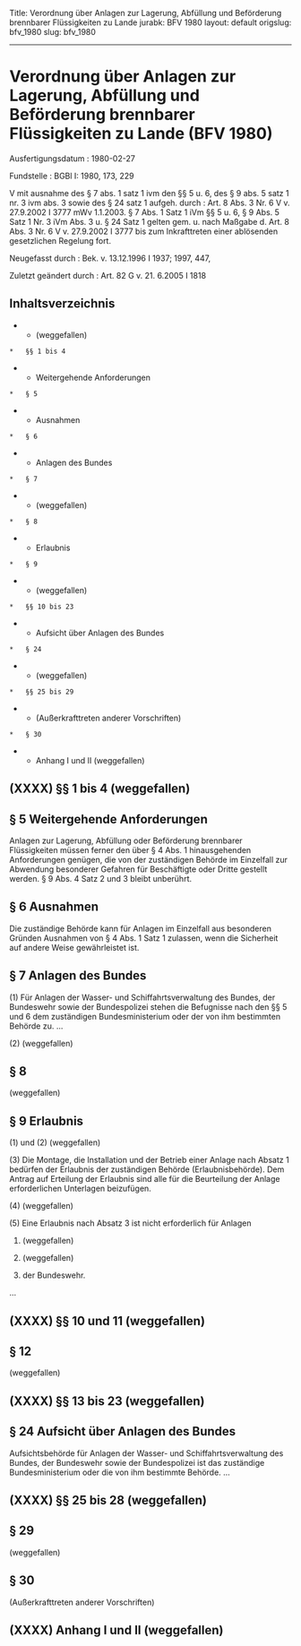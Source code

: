 Title: Verordnung über Anlagen zur Lagerung, Abfüllung und Beförderung brennbarer
  Flüssigkeiten zu Lande
jurabk: BFV 1980
layout: default
origslug: bfv_1980
slug: bfv_1980

---

# Verordnung über Anlagen zur Lagerung, Abfüllung und Beförderung brennbarer Flüssigkeiten zu Lande (BFV 1980)

Ausfertigungsdatum
:   1980-02-27

Fundstelle
:   BGBl I: 1980, 173, 229

V mit ausnahme des § 7 abs. 1 satz 1 ivm den §§ 5 u. 6, des § 9 abs. 5 satz 1 nr. 3 ivm abs. 3 sowie des § 24 satz 1 aufgeh. durch
:   Art. 8 Abs. 3 Nr. 6 V v. 27.9.2002 I 3777 mWv 1.1.2003. § 7 Abs. 1 Satz 1 iVm §§ 5 u. 6, § 9 Abs. 5 Satz 1 Nr. 3 iVm Abs. 3 u. § 24 Satz 1 gelten gem. u. nach Maßgabe d. Art. 8 Abs. 3 Nr. 6 V v. 27.9.2002 I 3777 bis zum Inkrafttreten einer ablösenden gesetzlichen Regelung fort.

Neugefasst durch
:   Bek. v. 13.12.1996 I 1937; 1997, 447,

Zuletzt geändert durch
:   Art. 82 G v. 21. 6.2005 I 1818


## Inhaltsverzeichnis


*    *   (weggefallen)

    *   §§ 1 bis 4


*    *   Weitergehende Anforderungen

    *   § 5


*    *   Ausnahmen

    *   § 6


*    *   Anlagen des Bundes

    *   § 7


*    *   (weggefallen)

    *   § 8


*    *   Erlaubnis

    *   § 9


*    *   (weggefallen)

    *   §§ 10 bis 23


*    *   Aufsicht über Anlagen des Bundes

    *   § 24


*    *   (weggefallen)

    *   §§ 25 bis 29


*    *   (Außerkrafttreten anderer Vorschriften)

    *   § 30


*    *   Anhang I und II (weggefallen)





## (XXXX) §§ 1 bis 4 (weggefallen)



## § 5 Weitergehende Anforderungen

Anlagen zur Lagerung, Abfüllung oder Beförderung brennbarer
Flüssigkeiten müssen ferner den über § 4 Abs. 1 hinausgehenden
Anforderungen genügen, die von der zuständigen Behörde im Einzelfall
zur Abwendung besonderer Gefahren für Beschäftigte oder Dritte
gestellt werden. § 9 Abs. 4 Satz 2 und 3 bleibt unberührt.


## § 6 Ausnahmen

Die zuständige Behörde kann für Anlagen im Einzelfall aus besonderen
Gründen Ausnahmen von § 4 Abs. 1 Satz 1 zulassen, wenn die Sicherheit
auf andere Weise gewährleistet ist.


## § 7 Anlagen des Bundes

(1) Für Anlagen der Wasser- und Schiffahrtsverwaltung des Bundes, der
Bundeswehr sowie der Bundespolizei stehen die Befugnisse nach den §§ 5
und 6 dem zuständigen Bundesministerium oder der von ihm bestimmten
Behörde zu.
...

(2) (weggefallen)


## § 8

(weggefallen)


## § 9 Erlaubnis

(1) und (2) (weggefallen)

(3) Die Montage, die Installation und der Betrieb einer Anlage nach
Absatz 1 bedürfen der Erlaubnis der zuständigen Behörde
(Erlaubnisbehörde). Dem Antrag auf Erteilung der Erlaubnis sind alle
für die Beurteilung der Anlage erforderlichen Unterlagen beizufügen.

(4) (weggefallen)

(5) Eine Erlaubnis nach Absatz 3 ist nicht erforderlich für Anlagen

1.  (weggefallen)


2.  (weggefallen)


3.  der Bundeswehr.



...


## (XXXX) §§ 10 und 11 (weggefallen)



## § 12

(weggefallen)


## (XXXX) §§ 13 bis 23 (weggefallen)



## § 24 Aufsicht über Anlagen des Bundes

Aufsichtsbehörde für Anlagen der Wasser- und Schiffahrtsverwaltung des
Bundes, der Bundeswehr sowie der Bundespolizei ist das zuständige
Bundesministerium oder die von ihm bestimmte Behörde.
...


## (XXXX) §§ 25 bis 28 (weggefallen)



## § 29

(weggefallen)


## § 30

(Außerkrafttreten anderer Vorschriften)


## (XXXX) Anhang I und II (weggefallen)


